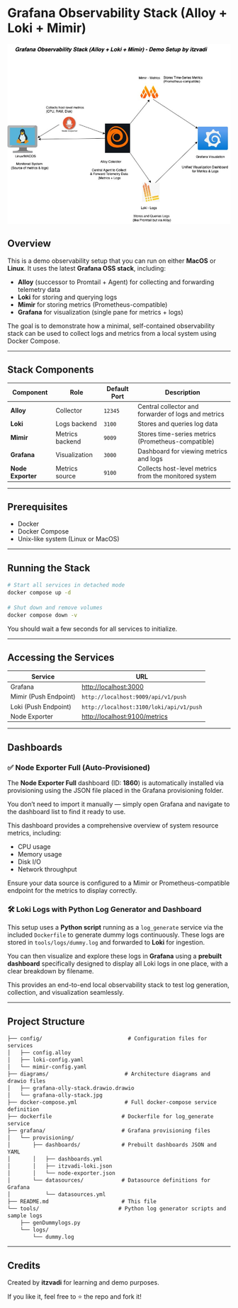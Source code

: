 # Grafana Observability Stack (Alloy + Loki + Mimir)

![Grafana Observability Stack](./diagrams/grafana-olly-stack.jpg)

## Overview

This is a demo observability setup that you can run on either **MacOS** or **Linux**. It uses the latest **Grafana OSS stack**, including:

* **Alloy** (successor to Promtail + Agent) for collecting and forwarding telemetry data
* **Loki** for storing and querying logs
* **Mimir** for storing metrics (Prometheus-compatible)
* **Grafana** for visualization (single pane for metrics + logs)

The goal is to demonstrate how a minimal, self-contained observability stack can be used to collect logs and metrics from a local system using Docker Compose.

---

## Stack Components

| Component         | Role            | Default Port | Description                                           |
| ----------------- | --------------- | ------------ | ----------------------------------------------------- |
| **Alloy**         | Collector       | `12345`      | Central collector and forwarder of logs and metrics   |
| **Loki**          | Logs backend    | `3100`       | Stores and queries log data                           |
| **Mimir**         | Metrics backend | `9009`       | Stores time-series metrics (Prometheus-compatible)    |
| **Grafana**       | Visualization   | `3000`       | Dashboard for viewing metrics and logs                |
| **Node Exporter** | Metrics source  | `9100`       | Collects host-level metrics from the monitored system |

---

## Prerequisites

* Docker
* Docker Compose
* Unix-like system (Linux or MacOS)

---

## Running the Stack

```bash
# Start all services in detached mode
docker compose up -d

# Shut down and remove volumes
docker compose down -v
```

You should wait a few seconds for all services to initialize.

---

## Accessing the Services

| Service               | URL                                                            |
| --------------------- | -------------------------------------------------------------- |
| Grafana               | [http://localhost:3000](http://localhost:3000)                 |
| Mimir (Push Endpoint) | `http://localhost:9009/api/v1/push`                            |
| Loki (Push Endpoint)  | `http://localhost:3100/loki/api/v1/push`                       |
| Node Exporter         | [http://localhost:9100/metrics](http://localhost:9100/metrics) |

---

## Dashboards

### ✅ Node Exporter Full (Auto-Provisioned)

The **Node Exporter Full** dashboard (ID: **1860**) is automatically installed via provisioning using the JSON file placed in the Grafana provisioning folder.

You don’t need to import it manually — simply open Grafana and navigate to the dashboard list to find it ready to use.

This dashboard provides a comprehensive overview of system resource metrics, including:

- CPU usage  
- Memory usage  
- Disk I/O  
- Network throughput  

Ensure your data source is configured to a Mimir or Prometheus-compatible endpoint for the metrics to display correctly.


### 🛠️ Loki Logs with Python Log Generator and Dashboard

This setup uses a **Python script** running as a `log_generate` service via the included `Dockerfile` to generate dummy logs continuously. These logs are stored in `tools/logs/dummy.log` and forwarded to **Loki** for ingestion.

You can then visualize and explore these logs in **Grafana** using a **prebuilt dashboard** specifically designed to display all Loki logs in one place, with a clear breakdown by filename.

This provides an end-to-end local observability stack to test log generation, collection, and visualization seamlessly.

---

## Project Structure

```
├── config/                           # Configuration files for services
│   ├── config.alloy
│   ├── loki-config.yaml
│   └── mimir-config.yaml
├── diagrams/                        # Architecture diagrams and drawio files
│   ├── grafana-olly-stack.drawio.drawio
│   └── grafana-olly-stack.jpg
├── docker-compose.yml               # Full docker-compose service definition
├── dockerfile                      # Dockerfile for log_generate service
├── grafana/                        # Grafana provisioning files
│   └── provisioning/
│       ├── dashboards/             # Prebuilt dashboards JSON and YAML
│       │   ├── dashboards.yml
│       │   ├── itzvadi-loki.json
│       │   └── node-exporter.json
│       └── datasources/            # Datasource definitions for Grafana
│           └── datasources.yml
├── README.md                       # This file
└── tools/                         # Python log generator scripts and sample logs
    ├── genDummylogs.py
    └── logs/
        └── dummy.log
```


---

## Credits

Created by **itzvadi** for learning and demo purposes.

If you like it, feel free to ⭐️ the repo and fork it!
